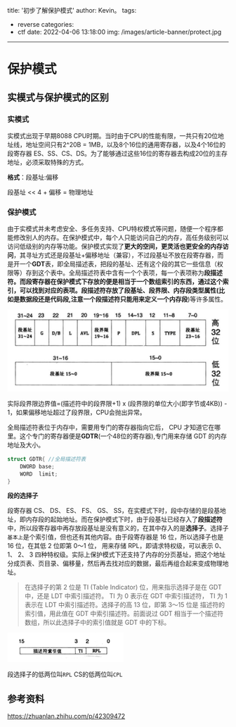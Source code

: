title: '初步了解保护模式'
author: Kevin。
tags:

  - reverse
categories:
  - ctf
date: 2022-04-06 13:18:00
img: /images/article-banner/protect.jpg

---

# 保护模式

## 实模式与保护模式的区别

### 实模式

实模式出现于早期8088 CPU时期。当时由于CPU的性能有限，一共只有20位地址线，地址空间只有2^20B = 1MB，以及8个16位的通用寄存器，以及4个16位的段寄存器 ES、SS、CS、DS。为了能够通过这些16位的寄存器去构成20位的主存地址，必须采取特殊的方式。

**格式**：段基址:偏移

段基址 << 4 + 偏移 = 物理地址

### 保护模式

由于实模式并未考虑安全、多任务支持、CPU特权模式等问题，随便一个程序都能修改别人的内存。在保护模式中，每个人只能访问自己的内存，高任务级别可以访问低级别的内存等功能。保护模式实现了**更大的空间，更灵活也更安全的内存访问**，其寻址方式还是段基址+偏移地址（兼容），不过段基址不放在段寄存器，而是开一个**GDT**表，即全局描述表，把段的基址、还有这个段的其它一些信息（权限等）存到这个表中。全局描述符表中含有一个个表项，每一个表项称为**段描述符。**而段寄存器在保护模式下存放的便是相当于一个数组索引的东西，通过这个索引，可以找到对应的表项。段描述符存放了段基址、段界限、内存段类型属性(比如是数据段还是代码段,注意**一个段描述符只能用来定义一个内存段**)等许多属性。

![GDT格式](/images/image-20220405231058207.png)

实际段界限边界值=(描述符中的段界限+1) x (段界限的单位大小(即字节或4KB)) - 1，如果偏移地址超过了段界限，CPU会抛出异常。

全局描述符表位于内存中，需要用专门的寄存器指向它后， CPU 才知道它在哪里。这个专门的寄存器便是**GDTR**(一个48位的寄存器),专门用来存储 GDT 的内存地址及大小。

```c
struct GDTR{ //全局描述符表
	DWORD base;
	WORD  limit; 
}
```

**段的选择子**

段寄存器 CS、 DS、 ES、 FS、 GS、 SS，在实模式下时，段中存储的是段基地址，即内存段的起始地址。而在保护模式下时，由于段基址已经存入了**段描述符**中，所以段寄存器中再存放段基址是没有意义的，在其中存入的是**选择子**。选择子```基本上```是个索引值，但也还有其他内容。由于段寄存器是 16 位，所以选择子也是 16 位，在其低 2 位即第 0～1 位， 用来存储 RPL，即请求特权级，可以表示 0、 1、 2、 3 四种特权级。实际上保护模式下还支持了内存的分页基址，把这个地址分成页表、页目录、偏移量，然后再去找对应的数据，最后再组合起来变成物理地址。

> 在选择子的第 2 位是 TI (Table Indicator) 位，用来指示选择子是在 GDT 中，还是 LDT 中索引描述符。 TI 为 0 表示在 GDT 中索引描述符， TI 为 1 表示在 LDT 中索引描述符。选择子的高 13 位，即第 3～15 位是 描述符的索引值，用此值在 GDT 中索引描述符。前面说过 GDT 相当于一个描述符数组，所以此选择子中的索引值就是 GDT 中的下标。

![选择子结构](/images/image-20220405231740040.png)

段选择子的低两位叫```RPL```
CS的低两位叫```CPL```

## 参考资料

https://zhuanlan.zhihu.com/p/42309472
